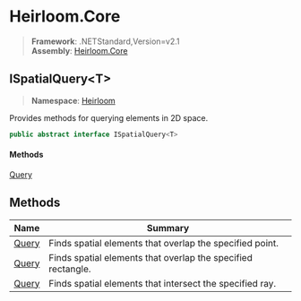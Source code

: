 # Heirloom.Core

> **Framework**: .NETStandard,Version=v2.1  
> **Assembly**: [Heirloom.Core][0]  

## ISpatialQuery\<T>

> **Namespace**: [Heirloom][0]  

Provides methods for querying elements in 2D space.

```cs
public abstract interface ISpatialQuery<T>
```

#### Methods

[Query][1]

## Methods

| Name       | Summary                                                      |
|------------|--------------------------------------------------------------|
| [Query][1] | Finds spatial elements that overlap the specified point.     |
| [Query][1] | Finds spatial elements that overlap the specified rectangle. |
| [Query][1] | Finds spatial elements that intersect the specified ray.     |

[0]: ../../Heirloom.Core.md
[1]: ISpatialQuery[T]/Query.md
